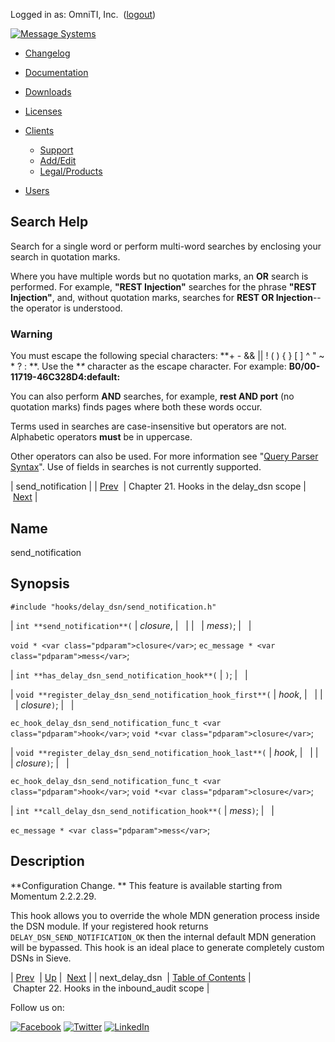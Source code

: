 Logged in as: OmniTI, Inc.  ([logout](https://support.messagesystems.com/logout.php))

[![Message Systems](https://support.messagesystems.com/images/ms-white205.png)](https://support.messagesystems.com/start.php) 

*   [Changelog](https://support.messagesystems.com/start.php?show=changelog)
*   [Documentation](https://support.messagesystems.com/docs/)
*   [Downloads](https://support.messagesystems.com/start.php)

*   [Licenses](https://support.messagesystems.com/license_summary.php)
*   <a href="">Clients</a>
    *   [Support](https://support.messagesystems.com/cs.php)
    *   [Add/Edit](https://support.messagesystems.com/edit_client.php)
    *   [Legal/Products](https://support.messagesystems.com/edit_products.php)
*   [Users](https://support.messagesystems.com/edit_customer.php)

## Search Help

Search for a single word or perform multi-word searches by enclosing your search in quotation marks.

Where you have multiple words but no quotation marks, an **OR** search is performed. For example, **"REST Injection"** searches for the phrase **"REST Injection"**, and, without quotation marks, searches for **REST OR Injection**--the operator is understood.

### Warning

You must escape the following special characters: **+ - && || ! ( ) { } [ ] ^ " ~ * ? : \**. Use the **\** character as the escape character. For example: **B0/00-11719-46C328D4\:default\:**

You can also perform **AND** searches, for example, **rest AND port** (no quotation marks) finds pages where both these words occur.

Terms used in searches are case-insensitive but operators are not. Alphabetic operators **must** be in uppercase.

Other operators can also be used. For more information see "[Query Parser Syntax](https://lucene.apache.org/core/old_versioned_docs/versions/3_0_0/queryparsersyntax.html)". Use of fields in searches is not currently supported.

| send_notification |
| [Prev](extending.hooks.delay_dsn.next_delay_dsn.php)  | Chapter 21. Hooks in the delay_dsn scope |  [Next](extending.hooks.inbound_audit.php) |

<a name="extending.hooks.delay_dsn.send_notification"></a>
## Name

send_notification

## Synopsis

`#include "hooks/delay_dsn/send_notification.h"`

| `int **send_notification**(` | <var class="pdparam">closure</var>, |   |
|   | <var class="pdparam">mess</var>`)`; |   |

`void * <var class="pdparam">closure</var>`;
`ec_message * <var class="pdparam">mess</var>`;

| `int **has_delay_dsn_send_notification_hook**(` | `)`; |   |

| `void **register_delay_dsn_send_notification_hook_first**(` | <var class="pdparam">hook</var>, |   |
|   | <var class="pdparam">closure</var>`)`; |   |

`ec_hook_delay_dsn_send_notification_func_t <var class="pdparam">hook</var>`;
`void *<var class="pdparam">closure</var>`;

| `void **register_delay_dsn_send_notification_hook_last**(` | <var class="pdparam">hook</var>, |   |
|   | <var class="pdparam">closure</var>`)`; |   |

`ec_hook_delay_dsn_send_notification_func_t <var class="pdparam">hook</var>`;
`void *<var class="pdparam">closure</var>`;

| `int **call_delay_dsn_send_notification_hook**(` | <var class="pdparam">mess</var>`)`; |   |

`ec_message * <var class="pdparam">mess</var>`;<a name="idp23602672"></a>
## Description

**Configuration Change. ** This feature is available starting from Momentum 2.2.2.29.

This hook allows you to override the whole MDN generation process inside the DSN module. If your registered hook returns `DELAY_DSN_SEND_NOTIFICATION_OK` then the internal default MDN generation will be bypassed. This hook is an ideal place to generate completely custom DSNs in Sieve.

| [Prev](extending.hooks.delay_dsn.next_delay_dsn.php)  | [Up](extending.hooks.delay_dsn.php) |  [Next](extending.hooks.inbound_audit.php) |
| next_delay_dsn  | [Table of Contents](index.php) |  Chapter 22. Hooks in the inbound_audit scope |

Follow us on:

[![Facebook](https://support.messagesystems.com/images/icon-facebook.png)](http://www.facebook.com/messagesystems) [![Twitter](https://support.messagesystems.com/images/icon-twitter.png)](http://twitter.com/#!/MessageSystems) [![LinkedIn](https://support.messagesystems.com/images/icon-linkedin.png)](http://www.linkedin.com/company/message-systems)